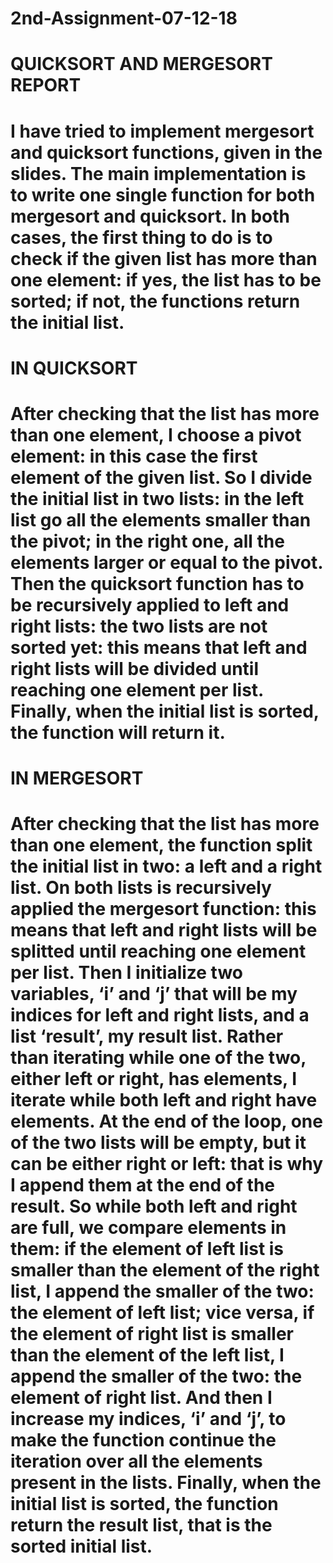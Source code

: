 # 2nd-Assignment-07-12-18
# QUICKSORT AND MERGESORT REPORT
# I have tried to implement mergesort and quicksort functions, given in the slides. The main implementation is to write one single function for both mergesort and quicksort. In both cases, the first thing to do is to check if the given list has more than one element: if yes, the list has to be sorted; if not, the functions return the initial list.
# IN QUICKSORT
# After checking that the list has more than one element, I choose a pivot element: in this case the first element of the given list. So I divide the initial list in two lists: in the left list go all the elements smaller than the pivot; in the right one, all the elements larger or equal to the pivot. Then the quicksort function has to be recursively applied to left and right lists: the two lists are not sorted yet: this means that left and right lists will be divided until reaching one element per list.                                      Finally, when the initial list is sorted, the function will return it.
# IN MERGESORT
# After checking that the list has more than one element, the function split the initial list in two: a left and a right list. On both lists is recursively applied the mergesort function: this means that left and right lists will be splitted until reaching one element per list.                                                                                                                                      Then I initialize two variables, ‘i’ and ‘j’ that will be my indices for left and right lists, and a list ‘result’, my result list. Rather than iterating while one of the two,  either left or right, has elements, I iterate while both left and right have elements. At the end of the loop, one of the two lists will be empty, but it can be either right or left: that is why I append them at the end of the result.      So while both left and right are full, we compare elements in them: if the element of left list is smaller than the element of the right list, I append the smaller of the two: the element of left list; vice versa, if the element of right list is smaller than the element of the left list, I append the smaller of the two: the element of right list.  And then I increase my indices, ‘i’ and ‘j’, to make the function continue the iteration over all the elements present in the lists. Finally, when the initial list is sorted, the function return the result list, that is the sorted initial list.
